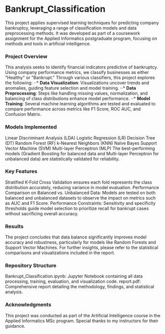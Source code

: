 # Bankrupt_Classification

This project applies supervised learning techniques for predicting company bankruptcy, leveraging a range of classification models and data preprocessing methods. It was developed as part of a coursework assignment for the Applied Informatics postgraduate program, focusing on methods and tools in artificial intelligence.

### Project Overview
This analysis seeks to identify financial indicators predictive of bankruptcy. Using company performance metrics, we classify businesses as either "Healthy" or "Bankrupt." Through various classifiers, this project explores the following:
⋅⋅* **Data Visualization**: Visualizations uncover trends and anomalies, guiding feature selection and model training.
⋅⋅* **Data Preprocessing**: Steps like handling missing values, normalization, and balancing of class distributions enhance model performance.
⋅⋅* **Model Training**: Several machine learning algorithms are tested and evaluated to compare performance across metrics like F1 Score, ROC AUC, and Confusion Matrix.

### Models Implemented
Linear Discriminant Analysis (LDA)
Logistic Regression (LR)
Decision Tree (DT)
Random Forest (RF)
k-Nearest Neighbors (KNN)
Naïve Bayes
Support Vector Machine (SVM)
Multi-layer Perceptron (MLP)
The best-performing models (Gradient Boosting for balanced data and Multi-layer Perceptron for unbalanced data) are statistically validated for reliability.

### Key Features
Stratified K-Fold Cross Validation ensures each fold represents the class distribution accurately, reducing variance in model evaluation.
Performance Comparison on Balanced vs. Unbalanced Data: Models are tested on both balanced and unbalanced datasets to observe the impact on metrics such as AUC and F1 Score.
Performance Constraints: Sensitivity and specificity thresholds guide model selection to prioritize recall for bankrupt cases without sacrificing overall accuracy.

### Results
The project concludes that data balance significantly improves model accuracy and robustness, particularly for models like Random Forests and Support Vector Machines. For further insights, please refer to the statistical comparisons and visualizations included in the report.

### Repository Structure
Bankrupt_Classification.ipynb: Jupyter Notebook containing all data processing, training, evaluation, and visualization code.
report.pdf: Comprehensive report detailing the methodology, findings, and statistical analysis.

### Acknowledgments
This project was conducted as part of the Artificial Intelligence course in the Applied Informatics MSc program. Special thanks to my instructors for their guidance.
